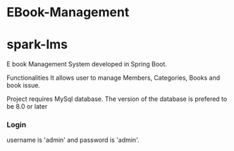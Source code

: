 # EBook-Management
# spark-lms
E book Management System developed in Spring Boot.


Functionalities
It allows user to manage Members, Categories, Books and book issue.


Project requires MySql database. The version of the database is prefered to be 8.0 or later

### Login
username is 'admin' and password is 'admin'.


